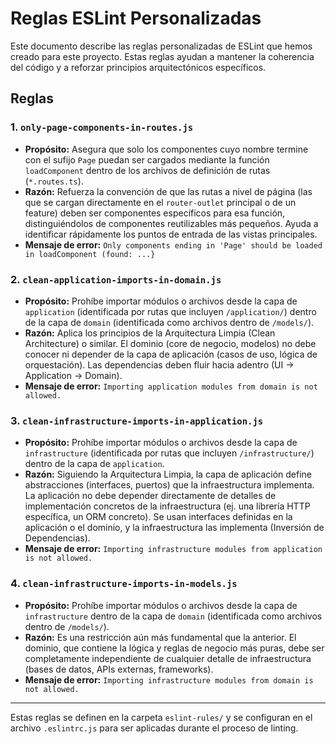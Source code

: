 # Reglas ESLint Personalizadas

Este documento describe las reglas personalizadas de ESLint que hemos creado para este proyecto. Estas reglas ayudan a mantener la coherencia del código y a reforzar principios arquitectónicos específicos.

## Reglas

### 1. `only-page-components-in-routes.js`

- **Propósito:** Asegura que solo los componentes cuyo nombre termine con el sufijo `Page` puedan ser cargados mediante la función `loadComponent` dentro de los archivos de definición de rutas (`*.routes.ts`).
- **Razón:** Refuerza la convención de que las rutas a nivel de página (las que se cargan directamente en el `router-outlet` principal o de un feature) deben ser componentes específicos para esa función, distinguiéndolos de componentes reutilizables más pequeños. Ayuda a identificar rápidamente los puntos de entrada de las vistas principales.
- **Mensaje de error:** `Only components ending in 'Page' should be loaded in loadComponent (found: ...}`

### 2. `clean-application-imports-in-domain.js`

- **Propósito:** Prohíbe importar módulos o archivos desde la capa de `application` (identificada por rutas que incluyen `/application/`) dentro de la capa de `domain` (identificada como archivos dentro de `/models/`).
- **Razón:** Aplica los principios de la Arquitectura Limpia (Clean Architecture) o similar. El dominio (core de negocio, modelos) no debe conocer ni depender de la capa de aplicación (casos de uso, lógica de orquestación). Las dependencias deben fluir hacia adentro (UI -> Application -> Domain).
- **Mensaje de error:** `Importing application modules from domain is not allowed.`

### 3. `clean-infrastructure-imports-in-application.js`

- **Propósito:** Prohíbe importar módulos o archivos desde la capa de `infrastructure` (identificada por rutas que incluyen `/infrastructure/`) dentro de la capa de `application`.
- **Razón:** Siguiendo la Arquitectura Limpia, la capa de aplicación define abstracciones (interfaces, puertos) que la infraestructura implementa. La aplicación no debe depender directamente de detalles de implementación concretos de la infraestructura (ej. una librería HTTP específica, un ORM concreto). Se usan interfaces definidas en la aplicación o el dominio, y la infraestructura las implementa (Inversión de Dependencias).
- **Mensaje de error:** `Importing infrastructure modules from application is not allowed.`

### 4. `clean-infrastructure-imports-in-models.js`

- **Propósito:** Prohíbe importar módulos o archivos desde la capa de `infrastructure` dentro de la capa de `domain` (identificada como archivos dentro de `/models/`).
- **Razón:** Es una restricción aún más fundamental que la anterior. El dominio, que contiene la lógica y reglas de negocio más puras, debe ser completamente independiente de cualquier detalle de infraestructura (bases de datos, APIs externas, frameworks).
- **Mensaje de error:** `Importing infrastructure modules from domain is not allowed.`

---

Estas reglas se definen en la carpeta `eslint-rules/` y se configuran en el archivo `.eslintrc.js` para ser aplicadas durante el proceso de linting.
